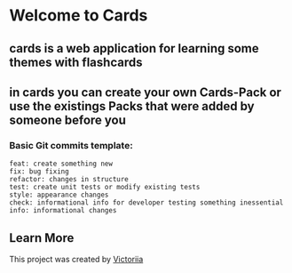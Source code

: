 # Welcome to **Cards**

## **cards** is a web application for learning some themes with flashcards
## in **cards** you can create your own Cards-Pack or use the existings Packs that were added by someone before you


### Basic Git commits template:

```
feat: create something new
fix: bug fixing
refactor: changes in structure
test: create unit tests or modify existing tests
style: appearance changes
check: informational info for developer testing something inessential
info: informational changes 
```

## Learn More



This project was created by [Victoriia](https://github.com/Lithuwix)